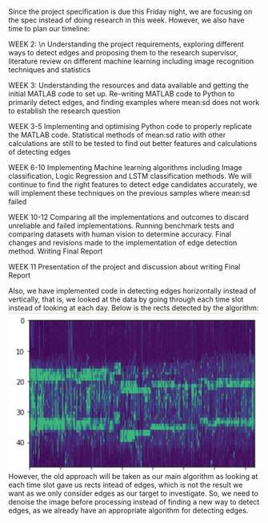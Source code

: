 Since the project specification is due this Friday night, we are focusing on the spec instead of doing research in this week. However, we also have time to plan our timeline:

WEEK 2: \n
Understanding the project requirements, exploring different ways to detect edges and proposing them to the research supervisor, literature review on different machine learning including image recognition techniques and statistics

WEEK 3:
Understanding the resources and data available and getting the initial MATLAB code to set up. Re-writing MATLAB code to Python to primarily detect edges, and finding examples where mean:sd does not work to establish the research question

WEEK 3-5
Implementing and optimising Python code to properly replicate the MATLAB code. Statistical methods of mean:sd ratio with other calculations are still to be tested to find out better features and calculations of detecting edges

WEEK 6-10
Implementing Machine learning algorithms including Image classification, Logic Regression and LSTM classification methods. We will continue to find the right features to detect edge candidates accurately, we will implement these techniques on the previous samples where mean:sd failed

WEEK 10-12
Comparing all the implementations and outcomes to discard unreliable and failed implementations. Running benchmark tests and comparing datasets with human vision to determine accuracy. Final changes and revisions made to the implementation of edge detection method. Writing Final Report

WEEK 11
Presentation of the project and discussion about writing Final Report


Also, we have implemented code in detecting edges horizontally instead of vertically, that is, we looked at the data by going through each time slot instead of looking at each day. 
Below is the rects detected by the algorithm:
![rect img](/images/rect.jpg)
However, the old approach will be taken as our main algorithm as looking at each time slot gave us rects intead of edges, which is not the result we want as we only consider edges as our target to investigate. So, we need to denoise the image before processing instead of finding a new way to detect edges, as we already have an appropriate algorithm for detecting edges.

